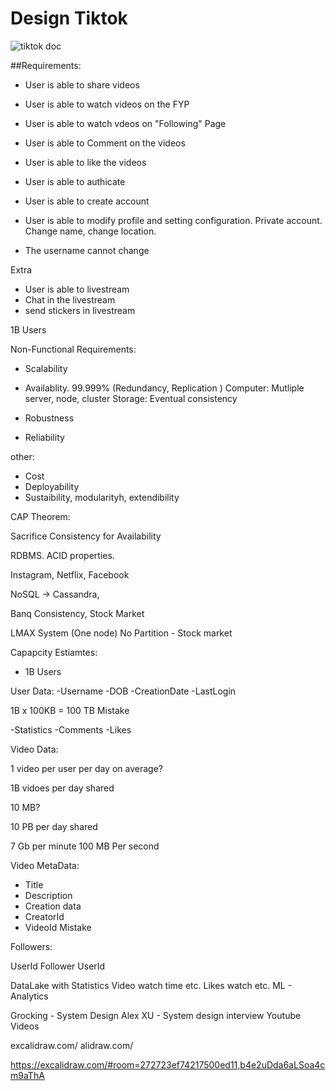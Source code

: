 
# Design Tiktok

![tiktok doc](Untitled.png)

##Requirements:

- User is able to share videos
- User is able to watch videos on the FYP
- User is able to watch vdeos on "Following" Page
- User is able to Comment on the videos
- User is able to like the videos



- User is able to authicate
- User is able to create account
- User is able to modify profile and setting configuration. Private account. Change name, change location.
- The username cannot change


Extra
- User is able to livestream
- Chat in the livestream
- send stickers in livestream


1B Users

Non-Functional Requirements:
- Scalability
- Availablity. 99.999% 
(Redundancy, Replication )
Computer: Mutliple server, node, cluster
Storage: Eventual consistency

- Robustness 
- Reliability


other:
- Cost
- Deployability
- Sustaibility, modularityh, extendibility



CAP Theorem:

Sacrifice Consistency for Availability

RDBMS. ACID properties. 

Instagram, Netflix, Facebook

NoSQL -> Cassandra, 

Banq Consistency, Stock Market


LMAX System (One node) No Partition - Stock market




Capapcity Estiamtes:
- 1B Users

User Data:
-Username 
-DOB
-CreationDate
-LastLogin

1B x 100KB = 100 TB Mistake

-Statistics
-Comments
-Likes


Video Data:

1 video per user per day on average?

1B vidoes per day shared

10 MB?

10 PB per day shared

7 Gb per minute
100 MB Per second 

Video MetaData:
- Title
- Description
- Creation data
- CreatorId
- VideoId Mistake


Followers: 

UserId
Follower UserId


DataLake with Statistics
Video watch time etc.
Likes watch etc.
ML - Analytics


Grocking - System Design
Alex XU - System design interview
Youtube Videos


excalidraw.com/
alidraw.com/


https://excalidraw.com/#room=272723ef74217500ed11,b4e2uDda6aLSoa4cm9aThA
